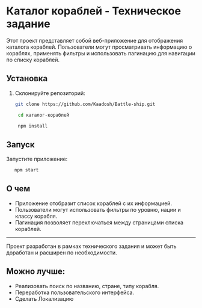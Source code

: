 # Каталог кораблей - Техническое задание

Этот проект представляет собой веб-приложение для отображения каталога кораблей. Пользователи могут просматривать информацию о кораблях, применять фильтры и использовать пагинацию для навигации по списку кораблей.

## Установка

1. Склонируйте репозиторий:

   ```bash
   git clone https://github.com/Kaadosh/Battle-ship.git
   ```
   ```bash
    cd каталог-кораблей
   ```
   ```bash
    npm install
   ```
## Запуск
Запустите приложение:

 ```bash
    npm start
   ```

## О чем
- Приложение отобразит список кораблей с их информацией.
- Пользователи могут использовать фильтры по уровню, нации и классу корабля.
- Пагинация позволяет переключаться между страницами списка кораблей.

----
Проект разработан в рамках технического задания и может быть доработан и расширен по необходимости.
## Можно лучше: 
- Реализовать поиск по названию, стране, типу корабля.
- Переработка пользовательского интерфейса.
- Сделать Локализацию
